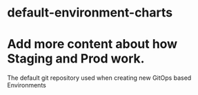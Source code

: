 # default-environment-charts
# Add more content about how Staging and Prod work. 

The default git repository used when creating new GitOps based Environments
